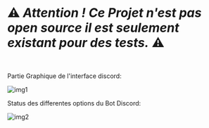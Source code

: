 # :warning: *Attention ! Ce Projet n'est pas open source il est seulement existant pour des tests.* :warning:

<br>

Partie Graphique de l'interface discord:

![img1](https://i.ibb.co/kQ05Pjx/example1.png)

Status des differentes options du Bot Discord:

![img2](https://i.ibb.co/grR1NY9/chartex.png)